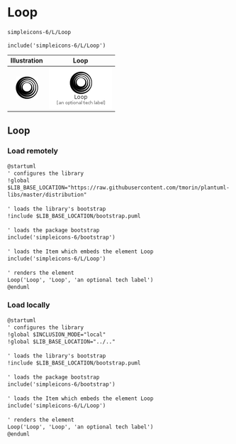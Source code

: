 # Loop


```text
simpleicons-6/L/Loop
```

```text
include('simpleicons-6/L/Loop')
```



| Illustration | Loop |
| :---: | :---: |
| ![illustration for Illustration](../../simpleicons-6/L/Loop.png) | ![illustration for Loop](../../simpleicons-6/L/Loop.Local.png) |




## Loop

### Load remotely
```plantuml
@startuml
' configures the library
!global $LIB_BASE_LOCATION="https://raw.githubusercontent.com/tmorin/plantuml-libs/master/distribution"

' loads the library's bootstrap
!include $LIB_BASE_LOCATION/bootstrap.puml

' loads the package bootstrap
include('simpleicons-6/bootstrap')

' loads the Item which embeds the element Loop
include('simpleicons-6/L/Loop')

' renders the element
Loop('Loop', 'Loop', 'an optional tech label')
@enduml
```

### Load locally
```plantuml
@startuml
' configures the library
!global $INCLUSION_MODE="local"
!global $LIB_BASE_LOCATION="../.."

' loads the library's bootstrap
!include $LIB_BASE_LOCATION/bootstrap.puml

' loads the package bootstrap
include('simpleicons-6/bootstrap')

' loads the Item which embeds the element Loop
include('simpleicons-6/L/Loop')

' renders the element
Loop('Loop', 'Loop', 'an optional tech label')
@enduml
```

